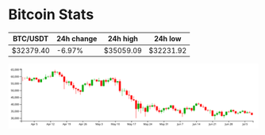 # Bitcoin Stats

BTC/USDT|24h change|24h high|24h low|
|---|---|---|---|
|$32379.40|-6.97%|$35059.09|$32231.92|

<img src="./chart.svg">
